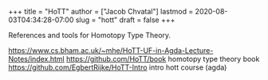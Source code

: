+++
title = "HoTT"
author = ["Jacob Chvatal"]
lastmod = 2020-08-03T04:34:28-07:00
slug = "hott"
draft = false
+++

References and tools for Homotopy Type Theory.

<https://www.cs.bham.ac.uk/~mhe/HoTT-UF-in-Agda-Lecture-Notes/index.html>
<https://github.com/HoTT/book> homotopy type theory book
<https://github.com/EgbertRijke/HoTT-Intro> intro hott course (agda)
